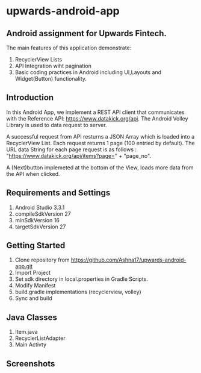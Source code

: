 # upwards-android-app
## Android assignment for Upwards Fintech.
   The main features of this application demonstrate:
1. RecyclerView Lists
2. API Integration wiht pagination
3. Basic coding practices in Android including UI,Layouts and Widget(Button) functionality.

## Introduction

   In this Android App, we implement a REST API client that communicates with the Reference API: <https://www.datakick.org/api>. The Android Volley Library is used to data request to server.

   A successful request from API resturns a JSON Array which is loaded into a RecyclerView List. Each request returns 1 page (100 entried by default). The URL data String for each page request is as follows :
   "<https://www.datakick.org/api/items?page=>" + "page_no".

   A (Next)button implemeted at the bottom of the View, loads more data from the API when clicked.

 ## Requirements and Settings
1. Android Studio 3.3.1
2. compileSdkVersion 27
3. minSdkVersion 16
4. targetSdkVersion 27



## Getting Started
1. Clone repository from <https://github.com/Ashna17/upwards-android-app.git>
2. Import Project
3. Set sdk directory in local.properties in Gradle Scripts.
3. Modify Manifest
4. build.gradle implementations (recyclerview, volley)
5. Sync and build


## Java Classes
1. Item.java
2. RecyclerListAdapter
3. Main Activty 

## Screenshots

